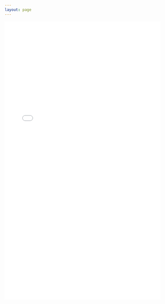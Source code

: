 ```yaml
---
layout: page
---
```

<iframe src="/reliablity.html" width="100%"  style="border: none; min-height: 900px;"></iframe>
